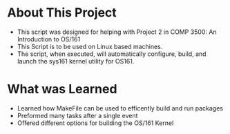 # About This Project
- This script was designed for helping with Project 2 in COMP 3500: An Introduction to OS/161
- This Script is to be used on Linux based machines. 
- The script, when executed, will automatically configure, build, and launch the sys161 kernel utility for OS161.

# What was Learned
- Learned how MakeFile can be used to efficently build and run packages
- Preformed many tasks after a single event
- Offered different options for building the OS/161 Kernel

